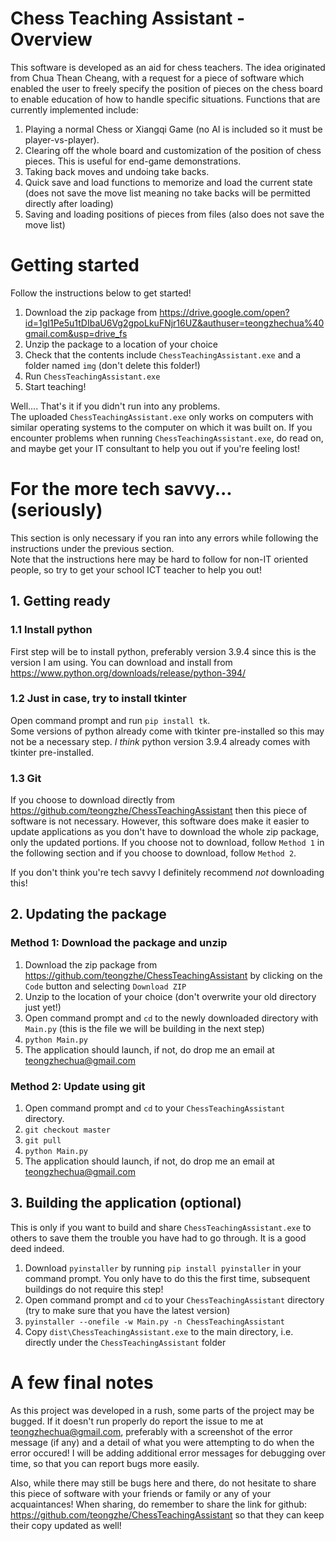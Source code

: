 # Chess Teaching Assistant - Overview
This software is developed as an aid for chess teachers.
The idea originated from Chua Thean Cheang, with a request for a piece of software which enabled the user to freely specify the position of pieces on the chess board to enable education of how to handle specific situations.
Functions that are currently implemented include:
1. Playing a normal Chess or Xiangqi Game (no AI is included so it must be player-vs-player).
2. Clearing off the whole board and customization of the position of chess pieces. This is useful for end-game demonstrations.
3. Taking back moves and undoing take backs.
4. Quick save and load functions to memorize and load the current state (does not save the move list meaning no take backs will be permitted directly after loading)
5. Saving and loading positions of pieces from files (also does not save the move list)



# Getting started
Follow the instructions below to get started!
1. Download the zip package from https://drive.google.com/open?id=1gI1Pe5u1tDIbaU6Vg2gpoLkuFNjr16UZ&authuser=teongzhechua%40gmail.com&usp=drive_fs
2. Unzip the package to a location of your choice
3. Check that the contents include `ChessTeachingAssistant.exe` and a folder named `img` (don't delete this folder!)
3. Run `ChessTeachingAssistant.exe`
4. Start teaching!

Well.... That's it if you didn't run into any problems.  
The uploaded `ChessTeachingAssistant.exe` only works on computers with similar operating systems to the computer on which it was built on.
If you encounter problems when running `ChessTeachingAssistant.exe`, do read on, and maybe get your IT consultant to help you out if you're feeling lost!



# For the more tech savvy... (seriously)
This section is only necessary if you ran into any errors while following the instructions under the previous section.  
Note that the instructions here may be hard to follow for non-IT oriented people, so try to get your school ICT teacher to help you out!

## 1. Getting ready
### 1.1 Install python
First step will be to install python, preferably version 3.9.4 since this is the version I am using.
You can download and install from https://www.python.org/downloads/release/python-394/
### 1.2 Just in case, try to install tkinter
Open command prompt and run `pip install tk`.  
Some versions of python already come with tkinter pre-installed so this may not be a necessary step.
*I think* python version 3.9.4 already comes with tkinter pre-installed.
### 1.3 Git
If you choose to download directly from https://github.com/teongzhe/ChessTeachingAssistant then this piece of software is not necessary.
However, this software does make it easier to update applications as you don't have to download the whole zip package, only the updated portions. If you choose not to download, follow `Method 1` in the following section and if you choose to download, follow `Method 2`.

If you don't think you're tech savvy I definitely recommend *not* downloading this!


## 2. Updating the package
### Method 1: Download the package and unzip
1. Download the zip package from https://github.com/teongzhe/ChessTeachingAssistant by clicking on the `Code` button and selecting `Download ZIP`
2. Unzip to the location of your choice (don't overwrite your old directory just yet!)
3. Open command prompt and `cd` to the newly downloaded directory with `Main.py` (this is the file we will be building in the next step)
4. `python Main.py`
5. The application should launch, if not, do drop me an email at teongzhechua@gmail.com

### Method 2: Update using git
1. Open command prompt and `cd` to your `ChessTeachingAssistant` directory.
2. `git checkout master`
3. `git pull`
4. `python Main.py`
5. The application should launch, if not, do drop me an email at teongzhechua@gmail.com



## 3. Building the application (optional)
This is only if you want to build and share `ChessTeachingAssistant.exe` to others to save them the trouble you have had to go through. It is a good deed indeed.
1. Download `pyinstaller` by running `pip install pyinstaller` in your command prompt. You only have to do this the first time, subsequent buildings do not require this step!
2. Open command prompt and `cd` to your `ChessTeachingAssistant` directory (try to make sure that you have the latest version)
3. `pyinstaller --onefile -w Main.py -n ChessTeachingAssistant`
4. Copy `dist\ChessTeachingAssistant.exe` to the main directory, i.e. directly under the `ChessTeachingAssistant` folder




# A few final notes
As this project was developed in a rush, some parts of the project may be bugged.
If it doesn't run properly do report the issue to me at teongzhechua@gmail.com, preferably with a screenshot of the error message (if any) and a detail of what you were attempting to do when the error occured!
I will be adding additional error messages for debugging over time, so that you can report bugs more easily.

Also, while there may still be bugs here and there, do not hesitate to share this piece of software with your friends or family or any of your acquaintances!
When sharing, do remember to share the link for github: https://github.com/teongzhe/ChessTeachingAssistant so that they can keep their copy updated as well!
